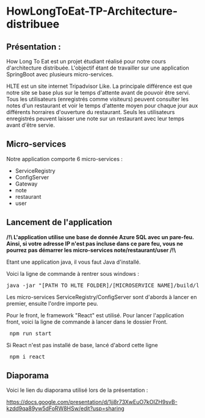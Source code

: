 # HowLongToEat-TP-Architecture-distribuee

## Présentation :
How Long To Eat est un projet étudiant réalisé pour notre cours d'architecture distribuée.
L'objectif étant de travailler sur une application SpringBoot avec plusieurs micro-services.

HLTE est un site internet Tripadvisor Like. La principale différence est que notre site se base plus sur le temps d'attente avant de pouvoir être servi. Tous les utilisateurs (enregistrés comme visiteurs) peuvent consulter les notes d'un restaurant et voir le temps d'attente moyen pour chaque jour aux différents horraires d'ouverture du restaurant. Seuls les utilisateurs enregistrés peuvent laisser une note sur un restaurant avec leur temps avant d'être servie.


## Micro-services
Notre application comporte 6 micro-services : 
  - ServiceRegistry
  - ConfigServer
  - Gateway
  - note 
  - restaurant
  - user

## Lancement de l'application

**/!\ L'application utilise une base de donnée Azure SQL avec un pare-feu. Ainsi, si votre adresse IP n'est pas incluse dans ce pare feu, vous ne pourrez pas démarrer les micro-services note/restaurant/user /!\\**

Etant une application java, il vous faut Java d'installé.

Voici la ligne de commande à rentrer sous windows : 
<pre>java -jar "[PATH_TO_HLTE_FOLDER]/[MICROSERVICE_NAME]/build/libs/[MICROSERVICE_NAME]</pre>

Les micro-services ServiceRegistry/ConfigServer sont d'abords à lancer en premier, ensuite l'ordre importe peu. 

Pour le front, le framework "React" est utilisé. 
Pour lancer l'application front, voici la ligne de commande à lancer dans le dossier Front.

<pre> npm run start </pre>

Si React n'est pas installé de base, lancé d'abord cette ligne 

<pre> npm i react </pre>

## Diaporama 

Voici le lien du diaporama utilisé lors de la présentation : 

https://docs.google.com/presentation/d/1jj8r73XwEuO7kOIZH9svB-kzdd9qa89yw5dFoRW8HSw/edit?usp=sharing
